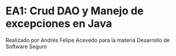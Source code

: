 # EA1: Crud DAO y Manejo de excepciones en Java
Realizado por Andrés Felipe Acevedo para la materia Desarrollo de Software Seguro
